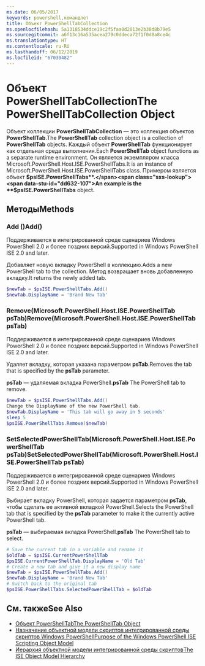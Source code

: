 ```yaml
---
ms.date: 06/05/2017
keywords: powershell,командлет
title: Объект PowerShellTabCollection
ms.openlocfilehash: 5a1318534ddce19c2f5faa0d2013e2b38d8b79e5
ms.sourcegitcommit: a6f13c16a535acea279c0ddeca72f1f0d8a8ce4c
ms.translationtype: HT
ms.contentlocale: ru-RU
ms.lasthandoff: 06/12/2019
ms.locfileid: "67030482"
---
```

# <a name="the-powershelltabcollection-object"></a><span data-ttu-id="dd632-103">Объект PowerShellTabCollection</span><span class="sxs-lookup"><span data-stu-id="dd632-103">The PowerShellTabCollection Object</span></span>

<span data-ttu-id="dd632-104">Объект коллекции **PowerShellTabCollection** — это коллекция объектов **PowerShellTab**.</span><span class="sxs-lookup"><span data-stu-id="dd632-104">The **PowerShellTab** collection object is a collection of **PowerShellTab** objects.</span></span> <span data-ttu-id="dd632-105">Каждый объект **PowerShellTab** функционирует как отдельная среда выполнения.</span><span class="sxs-lookup"><span data-stu-id="dd632-105">Each **PowerShellTab** object functions as a separate runtime environment.</span></span> <span data-ttu-id="dd632-106">Он является экземпляром класса Microsoft.PowerShell.Host.ISE.PowerShellTabs.</span><span class="sxs-lookup"><span data-stu-id="dd632-106">It is an instance of Microsoft.PowerShell.Host.ISE.PowerShellTabs class.</span></span> <span data-ttu-id="dd632-107">Примером является объект **$psISE.PowerShellTabs**.</span><span class="sxs-lookup"><span data-stu-id="dd632-107">An example is the **$psISE.PowerShellTabs** object.</span></span>

## <a name="methods"></a><span data-ttu-id="dd632-108">Методы</span><span class="sxs-lookup"><span data-stu-id="dd632-108">Methods</span></span>

### <a name="add"></a><span data-ttu-id="dd632-109">Add \(\)</span><span class="sxs-lookup"><span data-stu-id="dd632-109">Add\(\)</span></span>

<span data-ttu-id="dd632-110">Поддерживается в интегрированной среде сценариев Windows PowerShell 2.0 и более поздних версий.</span><span class="sxs-lookup"><span data-stu-id="dd632-110">Supported in Windows PowerShell ISE 2.0 and later.</span></span>

<span data-ttu-id="dd632-111">Добавляет новую вкладку PowerShell в коллекцию.</span><span class="sxs-lookup"><span data-stu-id="dd632-111">Adds a new PowerShell tab to the collection.</span></span> <span data-ttu-id="dd632-112">Метод возвращает вновь добавленную вкладку.</span><span class="sxs-lookup"><span data-stu-id="dd632-112">It returns the newly added tab.</span></span>

```powershell
$newTab = $psISE.PowerShellTabs.Add()
$newTab.DisplayName = 'Brand New Tab'
```

### <a name="removemicrosoftpowershellhostisepowershelltab-pstab"></a><span data-ttu-id="dd632-113">Remove\(Microsoft.PowerShell.Host.ISE.PowerShellTab psTab\)</span><span class="sxs-lookup"><span data-stu-id="dd632-113">Remove\(Microsoft.PowerShell.Host.ISE.PowerShellTab psTab\)</span></span>

<span data-ttu-id="dd632-114">Поддерживается в интегрированной среде сценариев Windows PowerShell 2.0 и более поздних версий.</span><span class="sxs-lookup"><span data-stu-id="dd632-114">Supported in Windows PowerShell ISE 2.0 and later.</span></span>

<span data-ttu-id="dd632-115">Удаляет вкладку, которая указана параметром **psTab**.</span><span class="sxs-lookup"><span data-stu-id="dd632-115">Removes the tab that is specified by the **psTab** parameter.</span></span>

<span data-ttu-id="dd632-116">**psTab** — удаляемая вкладка PowerShell.</span><span class="sxs-lookup"><span data-stu-id="dd632-116">**psTab** The PowerShell tab to remove.</span></span>

```powershell
$newTab = $psISE.PowerShellTabs.Add()
Change the DisplayName of the new PowerShell tab.
$newTab.DisplayName = 'This tab will go away in 5 seconds'
sleep 5
$psISE.PowerShellTabs.Remove($newTab)
```

### <a name="setselectedpowershelltabmicrosoftpowershellhostisepowershelltab-pstab"></a><span data-ttu-id="dd632-117">SetSelectedPowerShellTab\(Microsoft.PowerShell.Host.ISE.PowerShellTab psTab\)</span><span class="sxs-lookup"><span data-stu-id="dd632-117">SetSelectedPowerShellTab\(Microsoft.PowerShell.Host.ISE.PowerShellTab psTab\)</span></span>

<span data-ttu-id="dd632-118">Поддерживается в интегрированной среде сценариев Windows PowerShell 2.0 и более поздних версий.</span><span class="sxs-lookup"><span data-stu-id="dd632-118">Supported in Windows PowerShell ISE 2.0 and later.</span></span>

<span data-ttu-id="dd632-119">Выбирает вкладку PowerShell, которая задается параметром **psTab**, чтобы сделать ее активной вкладкой PowerShell.</span><span class="sxs-lookup"><span data-stu-id="dd632-119">Selects the PowerShell tab that is specified by the **psTab** parameter to make it the currently active PowerShell tab.</span></span>

<span data-ttu-id="dd632-120">**psTab** — выбираемая вкладка PowerShell.</span><span class="sxs-lookup"><span data-stu-id="dd632-120">**psTab** The PowerShell tab to select.</span></span>

```powershell
# Save the current tab in a variable and rename it
$oldTab = $psISE.CurrentPowerShellTab
$psISE.CurrentPowerShellTab.DisplayName = 'Old Tab'
# Create a new tab and give it a new display name
$newTab = $psISE.PowerShellTabs.Add()
$newTab.DisplayName = 'Brand New Tab'
# Switch back to the original tab
$psISE.PowerShellTabs.SelectedPowerShellTab = $oldTab
```

## <a name="see-also"></a><span data-ttu-id="dd632-121">См. также</span><span class="sxs-lookup"><span data-stu-id="dd632-121">See Also</span></span>

- [<span data-ttu-id="dd632-122">Объект PowerShellTab</span><span class="sxs-lookup"><span data-stu-id="dd632-122">The PowerShellTab Object</span></span>](The-PowerShellTab-Object.md)
- [<span data-ttu-id="dd632-123">Назначение объектной модели скриптов интегрированной среды скриптов Windows PowerShell</span><span class="sxs-lookup"><span data-stu-id="dd632-123">Purpose of the Windows PowerShell ISE Scripting Object Model</span></span>](Purpose-of-the-Windows-PowerShell-ISE-Scripting-Object-Model.md)
- [<span data-ttu-id="dd632-124">Иерархия объектной модели интегрированной среды скриптов</span><span class="sxs-lookup"><span data-stu-id="dd632-124">The ISE Object Model Hierarchy</span></span>](The-ISE-Object-Model-Hierarchy.md)
